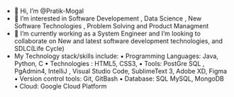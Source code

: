 - 👋 Hi, I’m @Pratik-Mogal
- 👀 I’m interested in Software Developement , Data Science , New Software Technologies , Problem Solving and Product Managment
- 🌱 I’m currently working as a System Engineer and I’m looking to collaborate on New and latest software development technologies, and SDLC(Life Cycle)
- My Technology stack/skills include: ▪ Programming Languages: Java, Python, C ▪ Technologies : HTML5, CSS3, ▪ Tools: PostGre SQL , PgAdmin4, IntelliJ , Visual Studio Code, SublimeText 3, Adobe XD, Figma ▪ Version control tools: Git, GitBash ▪ Database: SQL MySQL, MongoDB ▪ Cloud: Google Cloud Platform
